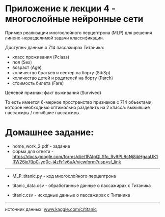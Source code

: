 Приложение к лекции 4 - многослойные нейронные сети
=

Пример реализации многослойного перцептрона (MLP) для решения линено-неразделимой задачи классификации.


Доступны данные о 714 пассажирах Титаника: 
- класс проживания (Pclass)
- пол (Sex)
- возраст (Age)
- количество братьев и сестер на борту (SibSp)
- количество детей и родителей на борту (Parch)
- стоимость билета (Fare)

Целевой признак: факт выживания (Survived)

То есть имеется 6-мерное пространство признаков с 714 объектами, которое необходимо оптимально разделить на 2 класса: выжившие пассажиры / погибшие пассажиры. 

Домашнее задание:
=
- home_work_2.pdf - задание
- форма для ответа -  https://docs.google.com/forms/d/e/1FAIpQLSfo_Rv8PL8cNj8ibHgaaUK1RW26ix70p0-yq0c-j4zFr1v6uA/viewform?usp=sf_link

***

- MLP_titanic.py  - код многослойного перцептрона

- titanic_data.csv - обработанные данные о пассажирах с Титаника

- titanic.csv - исходные данные о пассажирах с Титаника


***
источник данных: www.kaggle.com/c/titanic
